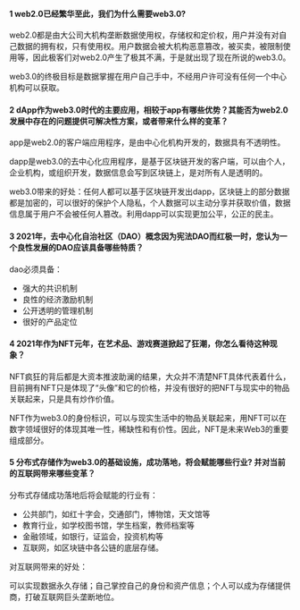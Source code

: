 #### 1 web2.0已经繁华至此，我们为什么需要web3.0?

web2.0都是由大公司大机构垄断数据使用权，存储权和定价权，用户并没有对自己数据的拥有权，只有使用权。用户数据会被大机构恶意篡改，被买卖，被限制使用等，因此极客们对web2.0产生了极其不满，于是就出现了现在所说的web3.0。

web3.0的终极目标是数据掌握在用户自己手中，不经用户许可没有任何一个中心机构可以获取。

#### 2 dApp作为web3.0时代的主要应用，相较于app有哪些优势？其能否为web2.0发展中存在的问题提供可解决性方案，或者带来什么样的变革？

app是web2.0的客户端应用程序，是由中心化机构开发的，数据具有不透明性。

dapp是web3.0的去中心化应用程序，是基于区块链开发的客户端，可以由个人，企业机构，或组织开发，数据信息会写到区块链上，是对所有人是透明的。

web3.0带来的好处：任何人都可以基于区块链开发出dapp，区块链上的部分数据都是加密的，可以很好的保护个人隐私，个人数据可以主动分享并获取价值，数据信息属于用户不会被任何人篡改。利用dapp可以实现更加公平，公正的民主。

#### 3 2021年，去中心化自治社区（DAO）概念因为宪法DAO而红极一时，您认为一个良性发展的DAO应该具备哪些特质？

dao必须具备：

- 强大的共识机制
- 良性的经济激励机制
- 公开透明的管理机制
- 很好的产品定位

#### 4 2021年作为NFT元年，在艺术品、游戏赛道掀起了狂潮，你怎么看待这种现象？

NFT疯狂的背后都是大资本推波助澜的结果，大众并不清楚NFT具体代表着什么，目前拥有NFT只是体现了“头像”和它的价格，并没有很好的把NFT与现实中的物品关联起来，只是具有炒作价值。

NFT作为web3.0的身份标识，可以与现实生活中的物品关联起来，用NFT可以在数字领域很好的体现其唯一性，稀缺性和有价性。因此，NFT是未来Web3的重要组成部分。

#### 5 分布式存储作为web3.0的基础设施，成功落地，将会赋能哪些行业? 并对当前的互联网带来哪些变革？

分布式存储成功落地后将会赋能的行业有：

- 公共部门，如红十字会，交通部门，博物馆，天文馆等
- 教育行业，如学校图书馆，学生档案，教师档案等
- 金融领域，如银行，证监会，投资机构等
- 互联网，如区块链中各公链的底层存储。

对互联网带来的好处：

可以实现数据永久存储；自己掌控自己的身份和资产信息；个人可以成为存储提供商，打破互联网巨头垄断地位。
